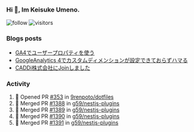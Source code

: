 ### Hi 👋, Im Keisuke Umeno.

<!--
**9renpoto/9renpoto** is a ✨ _special_ ✨ repository because its `README.md` (this file) appears on your GitHub profile.

Here are some ideas to get you started:

- 🔭 I’m currently working on ...
- 🌱 I’m currently learning ...
- 👯 I’m looking to collaborate on ...
- 🤔 I’m looking for help with ...
- 💬 Ask me about ...
- 📫 How to reach me: ...
- 😄 Pronouns: ...
- ⚡ Fun fact: ...
-->

![follow](https://img.shields.io/github/followers/9renpoto?label=Follow&style=social)
![visitors](https://komarev.com/ghpvc/?username=9renpoto&label=Profile%20views&color=0e75b6&style=flat)

### Blogs posts

<!-- BLOG-POST-LIST:START -->
- [GA4でユーザープロパティを使う](https://9renpoto.dev/2021/02/21/google-analytics-4-user-properties/)
- [GoogleAnalytics 4でカスタムディメンションが設定できておらずハマる](https://9renpoto.dev/2021/02/13/google-analytics-4/)
- [CADDi株式会社にJoinしました](https://9renpoto.dev/2020/12/05/join/)
<!-- BLOG-POST-LIST:END -->

### Activity

<!--START_SECTION:activity-->
1. 💪 Opened PR [#353](https://github.com/9renpoto/dotfiles/pull/353) in [9renpoto/dotfiles](https://github.com/9renpoto/dotfiles)
2. 🎉 Merged PR [#1388](https://github.com/g59/nestjs-plugins/pull/1388) in [g59/nestjs-plugins](https://github.com/g59/nestjs-plugins)
3. 🎉 Merged PR [#1389](https://github.com/g59/nestjs-plugins/pull/1389) in [g59/nestjs-plugins](https://github.com/g59/nestjs-plugins)
4. 🎉 Merged PR [#1390](https://github.com/g59/nestjs-plugins/pull/1390) in [g59/nestjs-plugins](https://github.com/g59/nestjs-plugins)
5. 🎉 Merged PR [#1391](https://github.com/g59/nestjs-plugins/pull/1391) in [g59/nestjs-plugins](https://github.com/g59/nestjs-plugins)
<!--END_SECTION:activity-->

<!--START_SECTION:waka-->
<!--END_SECTION:waka-->
